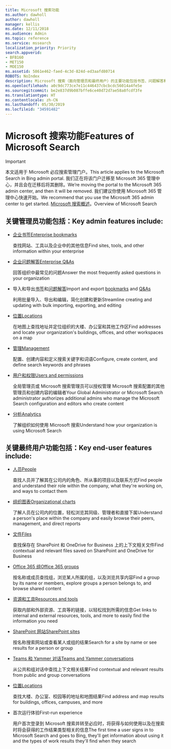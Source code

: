 ```yaml
---
title: Microsoft 搜索功能
ms.author: dawholl
author: dawholl
manager: kellis
ms.date: 12/11/2018
ms.audience: Admin
ms.topic: reference
ms.service: mssearch
localization_priority: Priority
search.appverid:
- BFB160
- MET150
- MOE150
ms.assetid: 5861e462-faed-4c3d-824d-ed3aafd80714
ROBOTS: NoIndex
description: Microsoft 搜索（面向管理员和最终用户）的主要功能包括书签、问题解答和管理及数据见解
ms.openlocfilehash: a0c9dc773ce7e11c446437cbcbcdc56014a4fe5e
ms.sourcegitcommit: be2e837d9b087bffe6ce40d72d7ae58a8fcdf3fe
ms.translationtype: HT
ms.contentlocale: zh-CN
ms.lasthandoff: 05/30/2019
ms.locfileid: "34591482"
---
```

# <a name="features-of-microsoft-search"></a><span data-ttu-id="288c3-103">Microsoft 搜索功能</span><span class="sxs-lookup"><span data-stu-id="288c3-103">Features of Microsoft Search</span></span>

> [!IMPORTANT]
> <span data-ttu-id="288c3-104">本文适用于 Microsoft 必应搜索管理门户。</span><span class="sxs-lookup"><span data-stu-id="288c3-104">This article applies to the Microsoft Search in Bing admin portal.</span></span> <span data-ttu-id="288c3-105">我们正在将该门户迁移至 Microsoft 365 管理中心，并且会在迁移后将其删除。</span><span class="sxs-lookup"><span data-stu-id="288c3-105">We’re moving the portal to the Microsoft 365 admin center, and then it will be removed.</span></span> <span data-ttu-id="288c3-106">我们建议你使用 Microsoft 365 管理中心快速开始。</span><span class="sxs-lookup"><span data-stu-id="288c3-106">We recommend that you use the Microsoft 365 admin center to get started.</span></span> <span data-ttu-id="288c3-107">[Microsoft 搜索概述](overview-microsoft-search.md)。</span><span class="sxs-lookup"><span data-stu-id="288c3-107">Overview of Microsoft Search</span></span>

## <a name="key-admin-features-include"></a><span data-ttu-id="288c3-108">关键管理员功能包括：</span><span class="sxs-lookup"><span data-stu-id="288c3-108">Key admin features include:</span></span>

- [<span data-ttu-id="288c3-109">企业书签</span><span class="sxs-lookup"><span data-stu-id="288c3-109">Enterprise bookmarks</span></span>](create-and-manage-bookmarks.md)
    
    <span data-ttu-id="288c3-110">查找网站、工具以及企业中的其他信息</span><span class="sxs-lookup"><span data-stu-id="288c3-110">Find sites, tools, and other information within your enterprise</span></span>
    
- [<span data-ttu-id="288c3-111">企业问题解答</span><span class="sxs-lookup"><span data-stu-id="288c3-111">Enterprise Q&As</span></span>](create-and-manage-qas.md)
    
    <span data-ttu-id="288c3-112">回答组织中最常见的问题</span><span class="sxs-lookup"><span data-stu-id="288c3-112">Answer the most frequently asked questions in your organization</span></span>
    
- <span data-ttu-id="288c3-113">导入和导出[书签](bulk-create-bookmarks.md)和[问题解答](bulk-create-qas.md)</span><span class="sxs-lookup"><span data-stu-id="288c3-113">Import and export [bookmarks](bulk-create-bookmarks.md) and [Q&As](bulk-create-qas.md)</span></span>
    
    <span data-ttu-id="288c3-114">利用批量导入、导出和编辑，简化创建和更新</span><span class="sxs-lookup"><span data-stu-id="288c3-114">Streamline creating and updating with bulk importing, exporting, and editing</span></span>

- [<span data-ttu-id="288c3-115">位置</span><span class="sxs-lookup"><span data-stu-id="288c3-115">Locations</span></span>](locations.md)
    
    <span data-ttu-id="288c3-116">在地图上查找地址并定位组织的大楼、办公室和其他工作区</span><span class="sxs-lookup"><span data-stu-id="288c3-116">Find addresses and locate your organization's buildings, offices, and other workspaces on a map</span></span>
    
- [<span data-ttu-id="288c3-117">管理</span><span class="sxs-lookup"><span data-stu-id="288c3-117">Management</span></span>](set-up-microsoft-search.md)
    
    <span data-ttu-id="288c3-118">配置、创建内容和定义搜索关键字和词语</span><span class="sxs-lookup"><span data-stu-id="288c3-118">Configure, create content, and define search keywords and phrases</span></span>
    
- [<span data-ttu-id="288c3-119">用户和权限</span><span class="sxs-lookup"><span data-stu-id="288c3-119">Users and permissions</span></span>](add-users.md)
    
    <span data-ttu-id="288c3-120">全局管理员或 Microsoft 搜索管理员可以授权管理 Microsoft 搜索配置的其他管理员和创建内容的编辑者</span><span class="sxs-lookup"><span data-stu-id="288c3-120">Your Global Administrator or Microsoft Search administrator authorizes additional admins who manage the Microsoft Search configuration and editors who create content</span></span>
    
- [<span data-ttu-id="288c3-121">分析</span><span class="sxs-lookup"><span data-stu-id="288c3-121">Analytics </span></span>](get-insights.md) 
    
    <span data-ttu-id="288c3-122">了解组织如何使用 Microsoft 搜索</span><span class="sxs-lookup"><span data-stu-id="288c3-122">Understand how your organization is using Microsoft Search</span></span> 
    
## <a name="key-end-user-features-include"></a><span data-ttu-id="288c3-123">关键最终用户功能包括：</span><span class="sxs-lookup"><span data-stu-id="288c3-123">Key end-user features include:</span></span>

- [<span data-ttu-id="288c3-124">人员</span><span class="sxs-lookup"><span data-stu-id="288c3-124">People</span></span>](use/find-people-and-groups.md)
    
    <span data-ttu-id="288c3-125">查找人员并了解其在公司内的角色、所从事的项目以及联系方式</span><span class="sxs-lookup"><span data-stu-id="288c3-125">Find people and understand their role within the company, what they're working on, and ways to contact them</span></span>
    
- [<span data-ttu-id="288c3-126">组织图表</span><span class="sxs-lookup"><span data-stu-id="288c3-126">Organizational charts</span></span>](use/find-people-and-groups.md)
    
    <span data-ttu-id="288c3-127">了解人员在公司内的位置，轻松浏览其同级、管理者和直接下属</span><span class="sxs-lookup"><span data-stu-id="288c3-127">Understand a person's place within the company and easily browse their peers, management, and direct reports</span></span>
    
- [<span data-ttu-id="288c3-128">文件</span><span class="sxs-lookup"><span data-stu-id="288c3-128">Files</span></span>](use/find-files.md)
    
    <span data-ttu-id="288c3-129">查找保存在 SharePoint 和 OneDrive for Business 上的上下文相关文件</span><span class="sxs-lookup"><span data-stu-id="288c3-129">Find contextual and relevant files saved on SharePoint and OneDrive for Business</span></span>
    
- [<span data-ttu-id="288c3-130">Office 365 组</span><span class="sxs-lookup"><span data-stu-id="288c3-130">Office 365 groups</span></span>](use/find-people-and-groups.md)
    
    <span data-ttu-id="288c3-131">按名称或成员查找组，浏览某人所属的组，以及浏览共享内容</span><span class="sxs-lookup"><span data-stu-id="288c3-131">Find a group by its name or members, explore groups a person belongs to, and browse shared content</span></span>
    
- [<span data-ttu-id="288c3-132">资源和工具</span><span class="sxs-lookup"><span data-stu-id="288c3-132">Resources and tools</span></span>](use/find-resources-tools-and-more.md)
    
    <span data-ttu-id="288c3-133">获取内部和外部资源、工具等的链接，以轻松找到所需的信息</span><span class="sxs-lookup"><span data-stu-id="288c3-133">Get links to internal and external resources, tools, and more to easily find the information you need</span></span>
    
- [<span data-ttu-id="288c3-134">SharePoint 网站</span><span class="sxs-lookup"><span data-stu-id="288c3-134">SharePoint sites</span></span>](use/find-sharepoint-sites.md)
    
    <span data-ttu-id="288c3-135">按名称搜索网站或查看某人或组的结果</span><span class="sxs-lookup"><span data-stu-id="288c3-135">Search for a site by name or see results for a person or group</span></span>
    
- [<span data-ttu-id="288c3-136">Teams 和 Yammer 对话</span><span class="sxs-lookup"><span data-stu-id="288c3-136">Teams and Yammer conversations</span></span>](use/find-conversations.md)
    
    <span data-ttu-id="288c3-137">从公共和组对话中查找上下文相关结果</span><span class="sxs-lookup"><span data-stu-id="288c3-137">Find contextual and relevant results from public and group conversations</span></span>

- [<span data-ttu-id="288c3-138">位置</span><span class="sxs-lookup"><span data-stu-id="288c3-138">Locations</span></span>](use/find-locations.md)
    
    <span data-ttu-id="288c3-139">查找大楼、办公室、校园等的地址和地图结果</span><span class="sxs-lookup"><span data-stu-id="288c3-139">Find address and map results for buildings, offices, campuses, and more</span></span>
    
- <span data-ttu-id="288c3-140">首次运行体验</span><span class="sxs-lookup"><span data-stu-id="288c3-140">First-run experience</span></span>
    
    <span data-ttu-id="288c3-141">用户首次登录到 Microsoft 搜索并转至必应时，将获得与如何使用以及在搜索时将会获得的工作结果类型相关的信息</span><span class="sxs-lookup"><span data-stu-id="288c3-141">The first time a user signs in to Microsoft Search and goes to Bing, they'll get information about using it and the types of work results they'll find when they search</span></span>